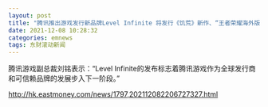```yaml
---
layout: post
title: "腾讯推出游戏发行新品牌Level Infinite 将发行《饥荒》新作、“王者荣耀海外版”等"
date: 2021-12-08 10:28:32
categories: emnews
tags: 东财滚动新闻
---
```


腾讯游戏副总裁刘铭表示：“Level Infinite的发布标志着腾讯游戏作为全球发行商和可信赖品牌的发展步入下一阶段。”

<http://hk.eastmoney.com/news/1797,202112082206727327.html>